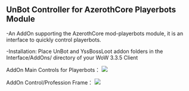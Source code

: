 ## UnBot Controller for AzerothCore Playerbots Module

-An AddOn supporting the AzerothCore mod-playerbots module, it is an interface to quickly control playerbots.

-Installation: Place UnBot and YssBossLoot addon folders in the Interface/AddOns/ directory of your WoW 3.3.5 Client

AddOn Main Controls for Playerbots：
![](docs/display.png)

AddOn Control/Profession Frame：
![](docs/addclass.png)



